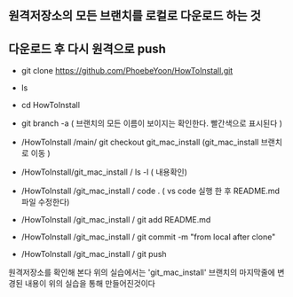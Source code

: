 ## 원격저장소의 모든 브랜치를 로컬로 다운로드 하는 것
## 다운로드 후 다시 원격으로 push

- git clone https://github.com/PhoebeYoon/HowToInstall.git
- ls 
- cd HowToInstall
- git branch -a  ( 브랜치의 모든 이름이 보이지는 확인한다. 빨간색으로 표시된다 )

- /HowToInstall /main/ git checkout git_mac_install  (git_mac_install 브랜치로 이동 )
- /HowToInstall/git_mac_install / ls -l  ( 내용확인)
- /HowToInstall /git_mac_install / code .  ( vs code 실행 한 후 README.md 파일 수정한다)
- /HowToInstall /git_mac_install / git add README.md
- /HowToInstall /git_mac_install / git commit -m "from local after clone"
- /HowToInstall /git_mac_install / git push

원격저장소를 확인해 본다 
위의 실습에서는 'git_mac_install' 브랜치의 마지막줄에 변경된 내용이 위의 실습을 통해 만들어진것이다
